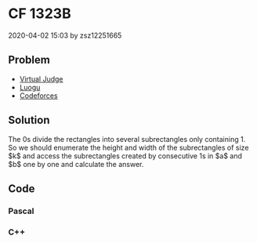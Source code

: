 <h1>CF 1323B</h1>
<p><time>2020-04-02 15:03</time> by zsz12251665</p>
<section>
	<h2>Problem</h2>
	<ul class="buttonList">
		<a target="_blank" href="https://vjudge.net/problem/CodeForces-1323B"><li>Virtual Judge</li></a>
		<a target="_blank" href="https://www.luogu.com.cn/problem/CF1323B"><li>Luogu</li></a>
		<a target="_blank" href="https://codeforces.com/problemset/problem/1323/B"><li>Codeforces</li></a>
	</ul>
</section>
<section>
	<h2>Solution</h2>
	<p>The 0s divide the rectangles into several subrectangles only containing 1. So we should enumerate the height and width of the subrectangles of size $k$ and access the subrectangles created by consecutive 1s in $a$ and $b$ one by one and calculate the answer. </p>
</section>
<section>
	<h2>Code</h2>
	<section>
		<h3>Pascal</h3>
		<code lang="pas"></code>
	</section>
	<section>
		<h3>C++</h3>
		<code lang="cpp"></code>
	</section>
</section>
